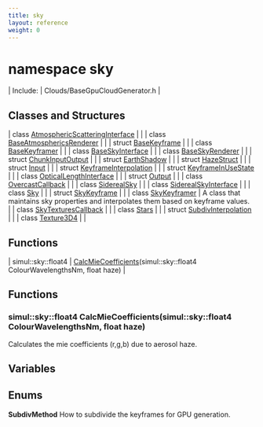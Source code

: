 ```yaml
---
title: sky
layout: reference
weight: 0
---
```

namespace sky
===

| Include: | Clouds/BaseGpuCloudGenerator.h |



  


Classes and Structures
---

| class [AtmosphericScatteringInterface](sky/AtmosphericScatteringInterface) |  |
| class [BaseAtmosphericsRenderer](sky/BaseAtmosphericsRenderer) |  |
| struct [BaseKeyframe](sky/BaseKeyframe) |  |
| class [BaseKeyframer](sky/BaseKeyframer) |  |
| class [BaseSkyInterface](sky/BaseSkyInterface) |  |
| class [BaseSkyRenderer](sky/BaseSkyRenderer) |  |
| struct [ChunkInputOutput](sky/ChunkInputOutput) |  |
| struct [EarthShadow](sky/EarthShadow) |  |
| struct [HazeStruct](sky/HazeStruct) |  |
| struct [Input](sky/Input) |  |
| struct [KeyframeInterpolation](sky/KeyframeInterpolation) |  |
| struct [KeyframeInUseState](sky/KeyframeInUseState) |  |
| class [OpticalLengthInterface](sky/OpticalLengthInterface) |  |
| struct [Output](sky/Output) |  |
| class [OvercastCallback](sky/OvercastCallback) |  |
| class [SiderealSky](sky/SiderealSky) |  |
| class [SiderealSkyInterface](sky/SiderealSkyInterface) |  |
| class [Sky](sky/Sky) |  |
| struct [SkyKeyframe](sky/SkyKeyframe) |  |
| class [SkyKeyframer](sky/SkyKeyframer) | A class that maintains sky properties and interpolates them based on keyframe values.<br> |
| class [SkyTexturesCallback](sky/SkyTexturesCallback) |  |
| class [Stars](sky/Stars) |  |
| struct [SubdivInterpolation](sky/SubdivInterpolation) |  |
| class [Texture3D4](sky/Texture3D4) |  |

Functions
---

| simul::sky::float4 | [CalcMieCoefficients](#CalcMieCoefficients)(simul::sky::float4 ColourWavelengthsNm, float haze) |



  


Functions
---

### <a name="CalcMieCoefficients"/>simul::sky::float4 CalcMieCoefficients(simul::sky::float4 ColourWavelengthsNm, float haze)
Calculates the mie coefficients (r,g,b) due to aerosol haze.

Variables
---

Enums
---

**SubdivMethod**  How to subdivide the keyframes for GPU generation.
